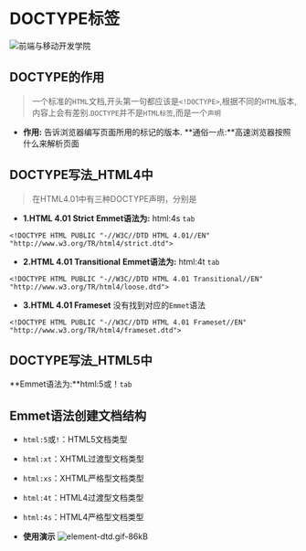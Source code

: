 # DOCTYPE标签


![前端与移动开发学院][1]



## DOCTYPE的作用
>一个标准的`HTML`文档,开头第一句都应该是`<!DOCTYPE>`,根据不同的`HTML`版本,内容上会有差别.`DOCTYPE`并不是`HTML标签`,而是一个`声明`

* **作用:**
  告诉浏览器编写页面所用的标记的版本.
  **通俗一点:**高速浏览器按照什么来解析页面

## DOCTYPE写法_HTML4中
>在HTML4.01中有三种DOCTYPE声明，分别是



* **1.HTML 4.01 Strict**
   **Emmet语法为:** html:4s `tab`

```
<!DOCTYPE HTML PUBLIC "-//W3C//DTD HTML 4.01//EN" "http://www.w3.org/TR/html4/strict.dtd">
```


* **2.HTML 4.01 Transitional**
  **Emmet语法为:** html:4t `tab`
```
<!DOCTYPE HTML PUBLIC "-//W3C//DTD HTML 4.01 Transitional//EN"
"http://www.w3.org/TR/html4/loose.dtd">
```


* **3.HTML 4.01 Frameset**
  没有找到对应的`Emmet`语法
```
<!DOCTYPE HTML PUBLIC "-//W3C//DTD HTML 4.01 Frameset//EN"
"http://www.w3.org/TR/html4/frameset.dtd">
```


## DOCTYPE写法_HTML5中
**Emmet语法为:**html:5或！`tab`
## Emmet语法创建文档结构

* `html:5`或`!`：HTML5文档类型
* `html:xt`：XHTML过渡型文档类型
* `html:xs`：XHTML严格型文档类型
* `html:4t`：HTML4过渡型文档类型
* `html:4s`：HTML4严格型文档类型

* **使用演示**
  ![element-dtd.gif-86kB][2]


[1]: http://static.zybuluo.com/antumuFish/xfnngpb23mze67n7y3y9ir3l/desk.jpg
[2]: http://static.zybuluo.com/antumuFish/wy7294yv34h38e3tiog2gubt/element-dtd.gif

